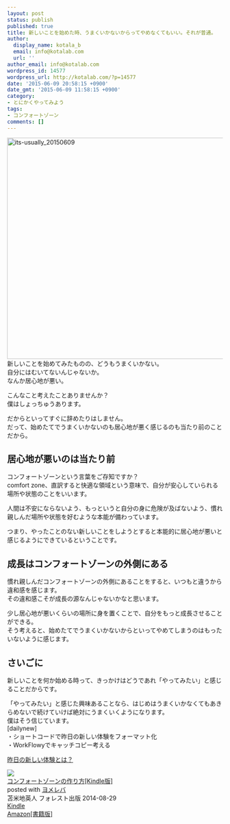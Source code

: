 ```yaml
---
layout: post
status: publish
published: true
title: 新しいことを始めた時、うまくいかないからってやめなくてもいい。それが普通。
author:
  display_name: kotala_b
  email: info@kotalab.com
  url: ''
author_email: info@kotalab.com
wordpress_id: 14577
wordpress_url: http://kotalab.com/?p=14577
date: '2015-06-09 20:58:15 +0900'
date_gmt: '2015-06-09 11:58:15 +0900'
category:
- とにかくやってみよう
tags:
- コンフォートゾーン
comments: []
---
```

<p><img src="http://kotalab.com/wp-content/uploads/2015/06/its-usually_20150609-780x517.jpg" alt="its-usually_20150609" width="780" height="517" class="aligncenter size-large wp-image-14580" /><br />
新しいことを始めてみたものの、どうもうまくいかない。<br />
自分にはむいてないんじゃないか。<br />
なんか居心地が悪い。</p>
<p>こんなこと考えたことありませんか？<br />
僕はしょっちゅうあります。</p>
<p>だからといってすぐに辞めたりはしません。<br />
だって、始めたてでうまくいかないのも居心地が悪く感じるのも当たり前のことだから。<br />
<!--more--></p>
<h2>居心地が悪いのは当たり前</h2>
<p>コンフォートゾーンという言葉をご存知ですか？<br />
comfort zone、直訳すると快適な領域という意味で、自分が安心していられる場所や状態のことをいいます。</p>
<p>人間は不安にならないよう、もっというと自分の身に危険が及ばないよう、慣れ親しんだ場所や状態を好むような本能が備わっています。</p>
<p>つまり、やったことのない新しいことをしようとすると本能的に居心地が悪いと感じるようにできているということです。</p>
<h2>成長はコンフォートゾーンの外側にある</h2>
<p>慣れ親しんだコンフォートゾーンの外側にあることをすると、いつもと違うから違和感を感じます。<br />
その違和感こそが成長の源なんじゃないかなと思います。</p>
<p>少し居心地が悪いくらいの場所に身を置くことで、自分をもっと成長させることができる。<br />
そう考えると、始めたてでうまくいかないからといってやめてしまうのはもったいないように感じます。</p>
<h2>さいごに</h2>
<p>新しいことを何か始める時って、きっかけはどうであれ「やってみたい」と感じることだからです。</p>
<p>「やってみたい」と感じた興味あることなら、はじめはうまくいかなくてもあきらめないで続けていけば絶対にうまくいくようになります。<br />
僕はそう信じています。<br />
[dailynew]<br />
・ショートコードで昨日の新しい体験をフォーマット化<br />
・WorkFlowyでキャッチコピー考える</p>
<p><a href="http://kotalab.com/lets-start-1day1new" title="昨日の新しい体験とは？">昨日の新しい体験とは？</a></p>
<div class="clear"></div>
<div class="booklink-box">
<div class="booklink-image"><a href="http://www.amazon.co.jp/exec/obidos/asin/B00MY68CV2/same-22/" rel="nofollow" target="_blank"><img src="http://ecx.images-amazon.com/images/I/61b6fHAir0L._SL160_.jpg" style="border: none;" /></a></div>
<div class="booklink-info">
<div class="booklink-name"><a href="http://www.amazon.co.jp/exec/obidos/asin/B00MY68CV2/same-22/" rel="nofollow" target="_blank">コンフォートゾーンの作り方[Kindle版]</a>
<div class="booklink-powered-date">posted with <a href="http://yomereba.com" rel="nofollow" target="_blank">ヨメレバ</a></div>
</div>
<div class="booklink-detail">苫米地英人 フォレスト出版 2014-08-29    </div>
<div class="booklink-link2">
<div class="shoplinkkindle"><a href="http://www.amazon.co.jp/exec/obidos/ASIN/B00MY68CV2/same-22/" rel="nofollow" target="_blank">Kindle</a></div>
<div class="shoplinkamazon"><a href="http://www.amazon.co.jp/exec/obidos/ASIN/4894514133/same-22/" rel="nofollow" target="_blank">Amazon[書籍版]</a></div>
</p></div>
</div>
<div class="booklink-footer"></div>
</div>
